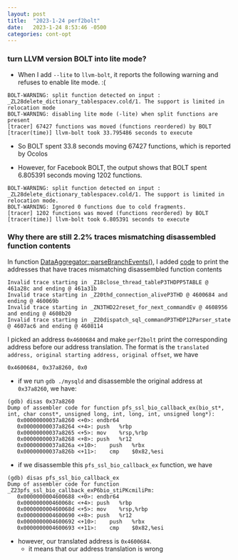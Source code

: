 ```yaml
---
layout: post
title:  "2023-1-24 perf2bolt"
date:   2023-1-24 8:53:46 -0500
categories: cont-opt 
---
```

### turn LLVM version BOLT into lite mode?
- When I add `--lite` to `llvm-bolt`, it reports the following warning and refuses to enable lite mode. :( 
```
BOLT-WARNING: split function detected on input : _ZL28delete_dictionary_tablespacev.cold/1. The support is limited in relocation mode
BOLT-WARNING: disabling lite mode (-lite) when split functions are present
[tracer] 67427 functions was moved (functions reordered) by BOLT
[tracer(time)] llvm-bolt took 33.795486 seconds to execute
```  
- So BOLT spent 33.8 seconds moving 67427 functions, which is reported by Ocolos

- However, for Facebook BOLT, the output shows that BOLT spent 6.805391 seconds moving 1202 functions.
```
BOLT-WARNING: split function detected on input : _ZL28delete_dictionary_tablespacev.cold/1. The support is limited in relocation mode.
BOLT-WARNING: Ignored 0 functions due to cold fragments.
[tracer] 1202 functions was moved (functions reordered) by BOLT
[tracer(time)] llvm-bolt took 6.805391 seconds to execute
```

### Why there are still 2.2% traces mismatching disassembled function contents
In function [DataAggregator::parseBranchEvents()](https://github.com/upenn-acg/BOLT/blob/main/bolt/lib/Profile/DataAggregator.cpp#L1440), I added [code](https://github.com/upenn-acg/BOLT/blob/main/bolt/lib/Profile/DataAggregator.cpp#L1492) to print the addresses that have traces mismatching disassembled function contents
```
Invalid trace starting in _Z18close_thread_tableP3THDPP5TABLE @ 461a28c and ending @ 461a31b
Invalid trace starting in _Z20thd_connection_aliveP3THD @ 4600684 and ending @ 460069b
Invalid trace starting in _ZN3THD22reset_for_next_commandEv @ 4608956 and ending @ 4608b20
Invalid trace starting in _Z20dispatch_sql_commandP3THDP12Parser_state @ 4607ac6 and ending @ 4608114
```

I picked an address `0x4600684` and make `perf2bolt` print the corresponding address before our address translation. The format is the `translated address, original starting address, original offset`, we have
```
0x4600684, 0x37a8260, 0x0
```

- if we run `gdb ./mysqld` and disassemble the original address at `0x37a8260`, we have:
```
(gdb) disas 0x37a8260
Dump of assembler code for function pfs_ssl_bio_callback_ex(bio_st*, int, char const*, unsigned long, int, long, int, unsigned long*):
   0x00000000037a8260 <+0>:	endbr64
   0x00000000037a8264 <+4>:	push   %rbp
   0x00000000037a8265 <+5>:	mov    %rsp,%rbp
   0x00000000037a8268 <+8>:	push   %r12
   0x00000000037a826a <+10>:	push   %rbx
   0x00000000037a826b <+11>:	cmp    $0x82,%esi
```

- if we disassemble this `pfs_ssl_bio_callback_ex` function, we have
```
(gdb) disas pfs_ssl_bio_callback_ex
Dump of assembler code for function _Z23pfs_ssl_bio_callback_exP6bio_stiPKcmiliPm:
   0x0000000004600688 <+0>:	endbr64
   0x000000000460068c <+4>:	push   %rbp
   0x000000000460068d <+5>:	mov    %rsp,%rbp
   0x0000000004600690 <+8>:	push   %r12
   0x0000000004600692 <+10>:	push   %rbx
   0x0000000004600693 <+11>:	cmp    $0x82,%esi
```
- however, our translated address is `0x4600684`. 
   + it means that our address translation is wrong

